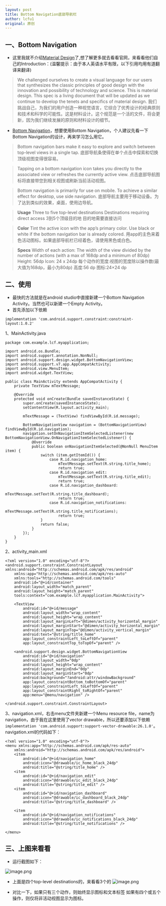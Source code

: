 ```yaml
---
layout: post
title: Bottom Navigation底部导航栏
author: lcfu1
original: 原创
---
```


## 一、Bottom Navigation

- 这里我就不介绍[Material Design](https://material.io/guidelines/material-design/introduction.html)了,想了解更多就去看看官网，来看看他们自己的Introduction：(温馨提示：由于本人英语水平有限，以下引用均用有道翻译来翻译)

>We challenged ourselves to create a visual language for our users that synthesizes the classic principles of good design with the innovation and possibility of technology and science. This is material design. This spec is a living document that will be updated as we continue to develop the tenets and specifics of material design.
我们挑战自己，为我们的用户创造一种视觉语言，它综合了优秀设计的经典原则和技术和科学的可能性。这是材料设计。这个规范是一个活的文件，将会更新，因为我们继续发展的原则和材料设计的细节。

- [Bottom Navigation](https://material.io/guidelines/components/bottom-navigation.html#)，想要使用Bottom Navigation，个人建议先看一下Bottom Navigation的设计，再来学习怎么用它。

>Bottom navigation bars make it easy to explore and switch between top-level views in a single tap.
底部导航条使得在单个点击中探索和切换顶级视图变得很容易。

>Tapping on a bottom navigation icon takes you directly to the associated view or refreshes the currently active view.
点击底部导航图标将直接带您到相关视图或刷新当前活动视图。

>Bottom navigation is primarily for use on mobile. To achieve a similar effect for desktop, use side navigation.
底部导航主要用于移动设备。为了达到类似的效果，桌面，使用边导航。

>**Usage**
Three to five top-level destinations
Destinations requiring direct access
3到5个顶级目的地
目的地需要直接访问

>**Color**
Tint the active icon with the app’s primary color. Use black or white if the bottom navigation bar is already colored.
用app的主色来着色活动图标。如果底部导航栏已经着色，请使用黑色或白色。

>**Specs**
Width of each action: The width of the view divided by the number of actions (with a max of 168dp and a minimum of 80dp)
Height: 56dp
Icon: 24 x 24dp
每个动作的宽度:视图的宽度除以操作数(最大值为168dp，最小为80dp)
高度:56 dp
图标:24×24 dp

## 二、使用

- 最快的方法就是在android studio中直接新建一个Bottom Navigation Activity。当然也可以新建一个Empty Activity。
- 首先添加以下依赖

```
implementation 'com.android.support.constraint:constraint-layout:1.0.2'
```

1、MainActivity.java

```
package com.example.lcf.myapplication;

import android.os.Bundle;
import android.support.annotation.NonNull;
import android.support.design.widget.BottomNavigationView;
import android.support.v7.app.AppCompatActivity;
import android.view.MenuItem;
import android.widget.TextView;

public class MainActivity extends AppCompatActivity {
    private TextView mTextMessage;

    @Override
    protected void onCreate(Bundle savedInstanceState) {
        super.onCreate(savedInstanceState);
        setContentView(R.layout.activity_main);

        mTextMessage = (TextView) findViewById(R.id.message);

        BottomNavigationView navigation = (BottomNavigationView) findViewById(R.id.navigation);
        navigation.setOnNavigationItemSelectedListener(new BottomNavigationView.OnNavigationItemSelectedListener() {
            @Override
            public boolean onNavigationItemSelected(@NonNull MenuItem item) {
                switch (item.getItemId()) {
                    case R.id.navigation_home:
                        mTextMessage.setText(R.string.title_home);
                        return true;
                    case R.id.navigation_edit:
                        mTextMessage.setText(R.string.title_edit);
                        return true;
                    case R.id.navigation_dashboard:
                        mTextMessage.setText(R.string.title_dashboard);
                        return true;
                    case R.id.navigation_notifications:
                        mTextMessage.setText(R.string.title_notifications);
                        return true;
                }
                return false;
            }
        });
    }
}
```

2、activity_main.xml

```
<?xml version="1.0" encoding="utf-8"?>
<android.support.constraint.ConstraintLayout xmlns:android="http://schemas.android.com/apk/res/android"
    xmlns:app="http://schemas.android.com/apk/res-auto"
    xmlns:tools="http://schemas.android.com/tools"
    android:id="@+id/container"
    android:layout_width="match_parent"
    android:layout_height="match_parent"
    tools:context="com.example.lcf.myapplication.MainActivity">

    <TextView
        android:id="@+id/message"
        android:layout_width="wrap_content"
        android:layout_height="wrap_content"
        android:layout_marginLeft="@dimen/activity_horizontal_margin"
        android:layout_marginStart="@dimen/activity_horizontal_margin"
        android:layout_marginTop="@dimen/activity_vertical_margin"
        android:text="@string/title_home"
        app:layout_constraintLeft_toLeftOf="parent"
        app:layout_constraintTop_toTopOf="parent" />

    <android.support.design.widget.BottomNavigationView
        android:id="@+id/navigation"
        android:layout_width="0dp"
        android:layout_height="wrap_content"
        android:layout_marginEnd="0dp"
        android:layout_marginStart="0dp"
        android:background="?android:attr/windowBackground"
        app:layout_constraintBottom_toBottomOf="parent"
        app:layout_constraintLeft_toLeftOf="parent"
        app:layout_constraintRight_toRightOf="parent"
        app:menu="@menu/navigation" />

</android.support.constraint.ConstraintLayout>
```

3、navigation.xml，右击menu文件夹新建一个Menu resource file，name为navigation，由于我在这里使用了vector drawable，所以还要添加以下依赖`implementation 'com.android.support:support-vector-drawable:26.1.0'`。navigation.xml的代码如下：

```
<?xml version="1.0" encoding="utf-8"?>
<menu xmlns:app="http://schemas.android.com/apk/res-auto"
    xmlns:android="http://schemas.android.com/apk/res/android">
    <item
        android:id="@+id/navigation_home"
        android:icon="@drawable/ic_home_black_24dp"
        android:title="@string/title_home" />
    <item
        android:id="@+id/navigation_edit"
        android:icon="@drawable/ic_edit_black_24dp"
        android:title="@string/title_edit" />
    <item
        android:id="@+id/navigation_dashboard"
        android:icon="@drawable/ic_dashboard_black_24dp"
        android:title="@string/title_dashboard" />

    <item
        android:id="@+id/navigation_notifications"
        android:icon="@drawable/ic_notifications_black_24dp"
        android:title="@string/title_notifications" />

</menu>
```

## 三、上图来看看

- 运行截图如下：

![image.png](http://upload-images.jianshu.io/upload_images/6025530-f926d09e07dc52ce.png?imageMogr2/auto-orient/strip%7CimageView2/2/w/1240)

- 上面是四个top-level destinations的，来看看3个的
![image.png](http://upload-images.jianshu.io/upload_images/6025530-cd953b9326932733.png?imageMogr2/auto-orient/strip%7CimageView2/2/w/1240)

- 对比一下，如果只有三个动作，则始终显示图标和文本标签
如果有四个或五个操作，则仅将非活动视图显示为图标。
